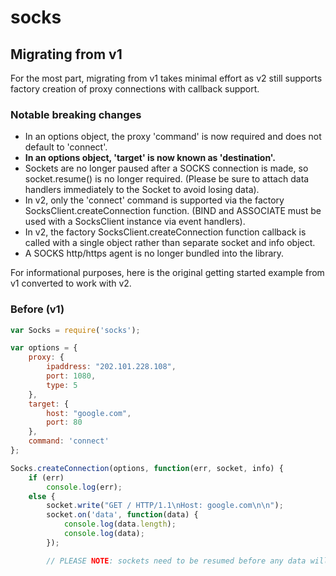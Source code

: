 # socks

## Migrating from v1

For the most part, migrating from v1 takes minimal effort as v2 still supports factory creation of proxy connections with callback support.

### Notable breaking changes

- In an options object, the proxy 'command' is now required and does not default to 'connect'.
- **In an options object, 'target' is now known as 'destination'.**
- Sockets are no longer paused after a SOCKS connection is made, so socket.resume() is no longer required. (Please be sure to attach data handlers immediately to the Socket to avoid losing data).
- In v2, only the 'connect' command is supported via the factory SocksClient.createConnection function. (BIND and ASSOCIATE must be used with a SocksClient instance via event handlers).
- In v2, the factory SocksClient.createConnection function callback is called with a single object rather than separate socket and info object.
- A SOCKS http/https agent is no longer bundled into the library.

For informational purposes, here is the original getting started example from v1 converted to work with v2.

### Before (v1)

```javascript
var Socks = require('socks');

var options = {
    proxy: {
        ipaddress: "202.101.228.108",
        port: 1080,
        type: 5
    },
    target: {
        host: "google.com",
        port: 80
    },
    command: 'connect'
};

Socks.createConnection(options, function(err, socket, info) {
    if (err)
        console.log(err);
    else {
        socket.write("GET / HTTP/1.1\nHost: google.com\n\n");
        socket.on('data', function(data) {
            console.log(data.length);
            console.log(data);
        });

        // PLEASE NOTE: sockets need to be resumed before any data will come in or 